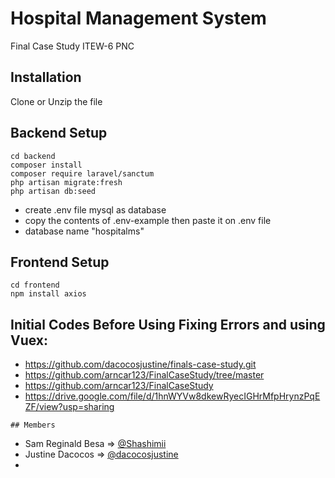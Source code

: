 
# Hospital Management System

Final Case Study ITEW-6 PNC

## Installation

Clone or Unzip the file

## Backend Setup
```
cd backend
composer install
composer require laravel/sanctum
php artisan migrate:fresh
php artisan db:seed

```
- create .env file mysql as database
- copy the contents of .env-example then paste it on .env file
- database name "hospitalms"
## Frontend Setup
```
cd frontend
npm install axios
```
## Initial Codes Before Using Fixing Errors and using Vuex:
- https://github.com/dacocosjustine/finals-case-study.git
- https://github.com/arncar123/FinalCaseStudy/tree/master
- https://github.com/arncar123/FinalCaseStudy
- https://drive.google.com/file/d/1hnWYVw8dkewRyecIGHrMfpHrynzPqEZF/view?usp=sharing
```
## Members
```
- Sam Reginald Besa => [@Shashimii](https://github.com/Shashimii)
- Justine Dacocos => [@dacocosjustine](https://github.com/dacocosjustine)
-
